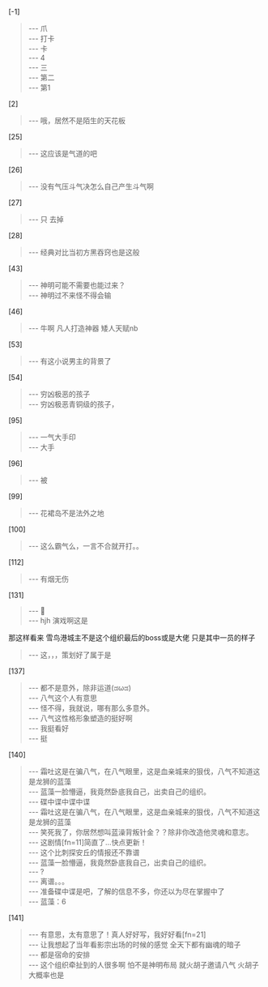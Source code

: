 
[-1] 
>--- 爪<br>
>--- 打卡<br>
>--- 卡<br>
>--- 4<br>
>--- 三<br>
>--- 第二<br>
>--- 第1<br>

[2] 
>--- 哦，居然不是陌生的天花板<br>

[25] 
>--- 这应该是气道的吧<br>

[26] 
>--- 没有气压斗气决怎么自己产生斗气啊<br>

[27] 
>--- 只  去掉<br>

[28] 
>--- 经典对比当初方黑吞窍也是这般<br>

[43] 
>--- 神明可能不需要也能过来？<br>
>--- 神明过不来怪不得会输<br>

[46] 
>--- 牛啊
凡人打造神器
矮人天赋nb<br>

[53] 
>--- 有这小说男主的背景了<br>

[54] 
>--- 穷凶极恶的孩子<br>
>--- 穷凶极恶青铜级的孩子，<br>

[95] 
>--- 一气大手印<br>
>--- 大手<br>

[96] 
>--- 被<br>

[99] 
>--- 花裙岛不是法外之地<br>

[100] 
>--- 这么霸气么，一言不合就开打。。<br>

[112] 
>--- 有烟无伤<br>

[131] 
>--- 🐶<br>
>--- hjh
演戏啊这是

那这样看来
雪鸟港城主不是这个组织最后的boss或是大佬
只是其中一员的样子<br>
>--- 这，，，策划好了属于是<br>

[137] 
>--- 都不是意外，除非运道(ಡωಡ)<br>
>--- 八气这个人有意思<br>
>--- 怪不得，我就说，哪有那么多意外。<br>
>--- 八气这性格形象塑造的挺好啊<br>
>--- 我挺看好<br>
>--- 挺<br>

[140] 
>--- 霜吐这是在骗八气，在八气眼里，这是血亲城来的狠伐，八气不知道这是龙狮的蓝藻<br>
>--- 蓝藻一脸懵逼，我竟然卧底我自己，出卖自己的组织。<br>
>--- 碟中谍中谍中谍<br>
>--- 霜吐这是在骗八气，在八气眼里，这是血亲城来的狠伐，八气不知道这是龙狮的蓝藻<br>
>--- 笑死我了，你居然想叫蓝澡背叛针金？？除非你改造他灵魂和意志。<br>
>--- 这剧情[fn=11]简直了…快点更新！<br>
>--- 这个比刺探安丘的情报还不靠谱<br>
>--- 蓝藻一脸懵逼，我竟然卧底我自己，出卖自己的组织。<br>
>--- ?<br>
>--- 离谱。。。<br>
>--- 准备碟中谍是吧，了解的信息不多，你还以为尽在掌握中了<br>
>--- 蓝藻：6<br>

[141] 
>--- 有意思，太有意思了！真人好好写，我好好看[fn=21]<br>
>--- 让我想起了当年看影宗出场的时候的感觉 全天下都有幽魂的暗子<br>
>--- 都是宿命的安排<br>
>--- 这个组织牵扯到的人很多啊
怕不是神明布局
就火胡子邀请八气
火胡子大概率也是<br>
